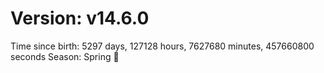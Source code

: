 # Version: v14.6.0
Time since birth: 5297 days, 127128 hours, 7627680 minutes, 457660800 seconds
Season: Spring 🌸
